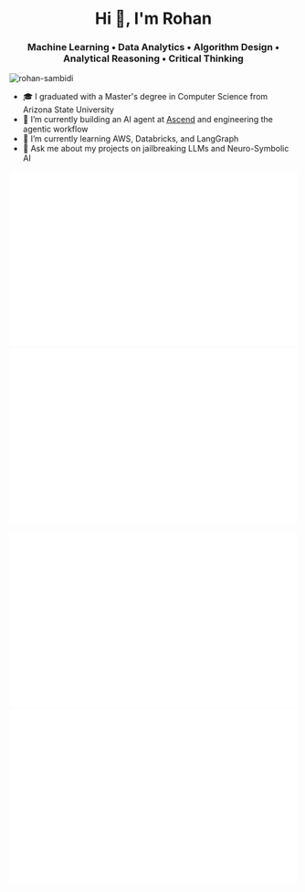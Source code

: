 <h1 align="center">Hi 👋, I'm Rohan</h1>
<h3 align="center">Machine Learning • Data Analytics • Algorithm Design • Analytical Reasoning • Critical Thinking</h3>

<p align="left"> <img src="https://komarev.com/ghpvc/?username=rohan-sambidi&label=Profile%20views&color=0e75b6&style=flat" alt="rohan-sambidi" /> </p>

- 🎓 I graduated with a Master's degree in Computer Science from Arizona State University
- 🔭 I’m currently building an AI agent at [Ascend](https://www.myascend.ai) and engineering the agentic workflow
- 🌱 I’m currently learning AWS, Databricks, and LangGraph
- 💬 Ask me about my projects on jailbreaking LLMs and Neuro-Symbolic AI

![](https://raw.githubusercontent.com/Rohan-Sambidi/github-stats/master/generated/overview.svg#gh-dark-mode-only) ![](https://raw.githubusercontent.com/Rohan-Sambidi/github-stats/master/generated/languages.svg#gh-dark-mode-only)

![](https://raw.githubusercontent.com/Rohan-Sambidi/github-stats/master/generated/overview.svg#gh-light-mode-only) ![](https://raw.githubusercontent.com/Rohan-Sambidi/github-stats/master/generated/languages.svg#gh-light-mode-only)
